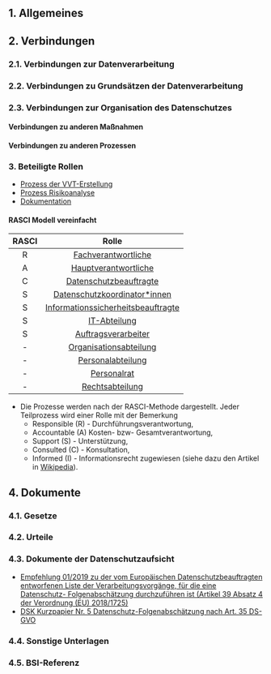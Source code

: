 ## 1. Allgemeines
## 2. Verbindungen
### 2.1. Verbindungen zur Datenverarbeitung
### 2.2. Verbindungen zu Grundsätzen der Datenverarbeitung
### 2.3. Verbindungen zur Organisation des Datenschutzes
#### Verbindungen zu anderen Maßnahmen
#### Verbindungen zu anderen Prozessen
### 3. Beteiligte Rollen
- [Prozess der VVT-Erstellung](../Organisation/Prozess-VVT-Erstellung.md)
- [Prozess Risikoanalyse](../Organisation/Prozess-Risikoanalyse.md)
- [Dokumentation](../Organisation/Dokumentation.md)
#### RASCI Modell vereinfacht

| RASCI | Rolle |
| :---: | :----------------: |
| R  | [Fachverantwortliche](../Organisation/Rolle-Fachverantwortliche.md)   |
| A  | [Hauptverantwortliche](../Organisation/Rolle-Hauptverantwortliche.md) |
| C  | [Datenschutzbeauftragte](../Organisation/Rolle-DSB.md) |
| S  | [Datenschutzkoordinator*innen](../Organisation/Rolle-DSK.md) |
| S  | [Informationssicherheitsbeauftragte](../Organisation/Rolle-ISB.md)|
| S  | [IT-Abteilung](../Organisation/Rolle-IT-Abteilung.md) |
| S  | [Auftragsverarbeiter](../Organisation/Rolle-Auftragsverarbeiter.md) |
| -  | [Organisationsabteilung](../Organisation/Rolle-Organisationsabteilung.md) |
| -  | [Personalabteilung](../Organisation/Rolle-Personalabteilung.md) |
| -  | [Personalrat](../Organisation/Rolle-Personalrat.md) |
| -  | [Rechtsabteilung](../Organisation/Rolle-Rechtsabteilung.md)|

- Die Prozesse werden nach der RASCI-Methode dargestellt. Jeder Teilprozess wird einer Rolle mit der Bemerkung
  - Responsible (R) - Durchführungsverantwortung, 
  - Accountable (A) Kosten- bzw- Gesamtverantwortung, 
  - Support (S) - Unterstützung,
  - Consulted (C) - Konsultation, 
  - Informed (I) - Informationsrecht
  zugewiesen (siehe dazu den Artikel in [Wikipedia](https://de.wikipedia.org/wiki/RACI)).

## 4. Dokumente
### 4.1. Gesetze
### 4.2. Urteile
### 4.3. Dokumente der Datenschutzaufsicht
- [Empfehlung 01/2019 zu der vom Europäischen
Datenschutzbeauftragten entworfenen Liste der
Verarbeitungsvorgänge, für die eine Datenschutz- Folgenabschätzung durchzuführen ist (Artikel 39 Absatz 4
der Verordnung (EU) 2018/1725)](https://edpb.europa.eu/sites/default/files/files/file1/edpb_recommendation_201901_edps_39.4_dpia_list_de.pdf)
- [DSK Kurzpapier Nr. 5
Datenschutz-Folgenabschätzung nach Art. 35 DS-GVO](https://www.datenschutzkonferenz-online.de/media/kp/dsk_kpnr_5.pdf)
### 4.4. Sonstige Unterlagen
### 4.5. BSI-Referenz